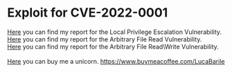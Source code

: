 # Exploit for CVE-2022-0001
<a href="https://lucabarile.github.io/Blog/cve-2022-0001/lpe/index.html" target="_blank" rel="noopener noreferrer">Here</a> you can find my report for the Local Privilege Escalation Vulnerability.<br>
<a href="https://lucabarile.github.io/Blog/cve-2022-0001/arb_r/index.html" target="_blank" rel="noopener noreferrer">Here</a> you can find my report for the Arbitrary File Read Vulnerability.<br>
<a href="https://lucabarile.github.io/Blog/cve-2022-0001/arb_rw/index.html" target="_blank" rel="noopener noreferrer">Here</a> you can find my report for the Arbitrary File Read\Write Vulnerability.<br>
<br>
<a href="https://www.buymeacoffee.com/LucaBarile" target="_blank" rel="noopener noreferrer">Here</a> you can buy me a unicorn. https://www.buymeacoffee.com/LucaBarile
